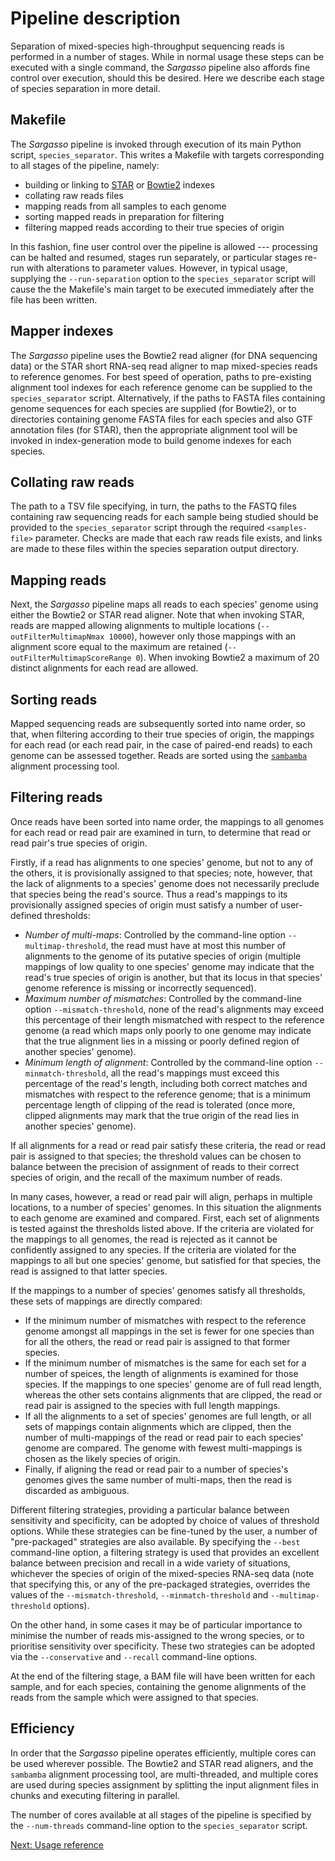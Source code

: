 Pipeline description
====================

Separation of mixed-species high-throughput sequencing reads is performed in a number of stages. While in normal usage these steps can be executed with a single command, the *Sargasso* pipeline also affords fine control over execution, should this be desired. Here we describe each stage of species separation in more detail. 

Makefile
--------

The *Sargasso* pipeline is invoked through execution of its main Python script, ``species_separator``. This writes a Makefile with targets corresponding to all stages of the pipeline, namely:

* building or linking to [STAR](references.md) or [Bowtie2](references.md) indexes
* collating raw reads files
* mapping reads from all samples to each genome
* sorting mapped reads in preparation for filtering
* filtering mapped reads according to their true species of origin

In this fashion, fine user control over the pipeline is allowed --- processing can be halted and resumed, stages run separately, or particular stages re-run with alterations to parameter values. However, in typical usage, supplying the ``--run-separation`` option to the ``species_separator`` script will cause the the Makefile's main target to be executed immediately after the file has been written.

Mapper indexes
--------------

The *Sargasso* pipeline uses the Bowtie2 read aligner (for DNA sequencing data) or the STAR short RNA-seq read aligner to map mixed-species reads to reference genomes. For best speed of operation, paths to pre-existing alignment tool indexes for each reference genome can be supplied to the ``species_separator`` script. Alternatively, if the paths to FASTA files containing genome sequences for each species are supplied (for Bowtie2), or to directories containing genome FASTA files for each species and also GTF annotation files (for STAR), then the appropriate alignment tool  will be invoked in index-generation mode to build genome indexes for each species.

Collating raw reads
-------------------

The path to a TSV file specifying, in turn, the paths to the FASTQ files containing raw sequencing reads for each sample being studied should be provided to the ``species_separator`` script through the required ``<samples-file>`` parameter. Checks are made that each raw reads file exists, and links are made to these files within the species separation output directory.

Mapping reads
-------------

Next, the *Sargasso* pipeline maps all reads to each species' genome using either the Bowtie2 or STAR read aligner. Note that when invoking STAR, reads are mapped allowing alignments to multiple locations (``--outFilterMultimapNmax 10000``), however only those mappings with an alignment score equal to the maximum are retained (``--outFilterMultimapScoreRange 0``). When invoking Bowtie2 a maximum of 20 distinct alignments for each read are allowed.

Sorting reads
-------------

Mapped sequencing reads are subsequently sorted into name order, so that, when filtering according to their true species of origin, the mappings for each read (or each read pair, in the case of paired-end reads) to each genome can be assessed together. Reads are sorted using the [``sambamba``](references.md) alignment processing tool.

Filtering reads
---------------

Once reads have been sorted into name order, the mappings to all genomes for each read or read pair are examined in turn, to determine that read or read pair's true species of origin.

Firstly, if a read has alignments to one species' genome, but not to any of the others, it is provisionally assigned to that species; note, however, that the lack of alignments to a species' genome does not necessarily preclude that species being the read's source. Thus a read's mappings to its provisionally assigned species of origin must satisfy a number of user-defined thresholds:

* *Number of multi-maps*: Controlled by the command-line option ``--multimap-threshold``, the read must have at most this number of alignments to the genome of its putative species of origin (multiple mappings of low quality to one species' genome may indicate that the read's true species of origin is another, but that its locus in that species' genome reference is missing or incorrectly sequenced).
* *Maximum number of mismatches*: Controlled by the command-line option ``--mismatch-threshold``, none of the read's alignments may exceed this percentage of their length mismatched with respect to the reference genome (a read which maps only poorly to one genome may indicate that the true alignment lies in a missing or poorly defined region of another species' genome).
* *Minimum length of alignment*: Controlled by the command-line option ``--minmatch-threshold``, all the read's mappings must exceed this percentage of the read's length, including both correct matches and mismatches with respect to the reference genome; that is a minimum percentage length of clipping of the read is tolerated (once more, clipped alignments may mark that the true origin of the read lies in another species' genome).

If all alignments for a read or read pair satisfy these criteria, the read or read pair is assigned to that species; the threshold values can be chosen to balance between the precision of assignment of reads to their correct species of origin, and the recall of the maximum number of reads.

In many cases, however, a read or read pair will align, perhaps in multiple locations, to a number of species' genomes. In this situation the alignments to each genome are examined and compared. First, each set of alignments is tested against the thresholds listed above. If the criteria are violated for the mappings to all genomes, the read is rejected as it cannot be confidently assigned to any species. If the criteria are violated for the mappings to all but one species' genome, but satisfied for that species, the read is assigned to that latter species.

If the mappings to a number of species' genomes satisfy all thresholds, these sets of mappings are directly compared:

* If the minimum number of mismatches with respect to the reference genome amongst all mappings in the set is fewer for one species than for all the others, the read or read pair is assigned to that former species.
* If the minimum number of mismatches is the same for each set for a number of speices, the length of alignments is examined for those species. If the mappings to one species' genome are of full read length, whereas the other sets contains alignments that are clipped, the read or read pair is assigned to the species with full length mappings.
* If all the alignments to a set of species' genomes are full length, or all sets of mappings contain alignments which are clipped, then the number of multi-mappings of the read or read pair to each species' genome are compared. The genome with fewest multi-mappings is chosen as the likely species of origin.
* Finally, if aligning the read or read pair to a number of species's genomes gives the same number of multi-maps, then the read is discarded as ambiguous.

Different filtering strategies, providing a particular balance between sensitivity and specificity, can be adopted by choice of values of threshold options. While these strategies can be fine-tuned by the user, a number of "pre-packaged" strategies are also available. By specifying the ``--best`` command-line option, a filtering strategy is used that provides an excellent balance between precision and recall in a wide variety of situations, whichever the species of origin of the mixed-species RNA-seq data (note that specifying this, or any of the pre-packaged strategies, overrides the values of the ``--mismatch-threshold``, ``--minmatch-threshold`` and ``--multimap-threshold`` options).

On the other hand, in some cases it may be of particular importance to minimise the number of reads mis-assigned to the wrong species, or to prioritise sensitivity over specificity. These two strategies can be adopted via the ``--conservative`` and ``--recall`` command-line options.

At the end of the filtering stage, a BAM file will have been written for each sample, and for each species, containing the genome alignments of the reads from the sample which were assigned to that species.

Efficiency
----------

In order that the *Sargasso* pipeline operates efficiently, multiple cores can be used wherever possible. The Bowtie2 and STAR read aligners, and the ``sambamba`` alignment processing tool, are multi-threaded, and multiple cores are used during species assignment by splitting the input alignment files in chunks and executing filtering in parallel.

The number of cores available at all stages of the pipeline is specified by the ``--num-threads`` command-line option to the ``species_separator`` script.

[Next: Usage reference](usage_reference.md)
